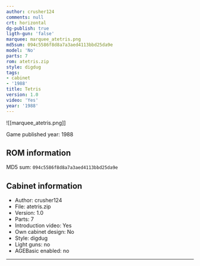```yaml
---
author: crusher124
comments: null
crt: horizontal
dg-publish: true
ligth-gun: 'false'
marquee: marquee_atetris.png
md5sum: 094c5586f8d8a7a3aed4113bbd25da9e
model: 'No'
parts: 7
rom: atetris.zip
style: digdug
tags:
- cabinet
- '1988'
title: Tetris
version: 1.0
video: 'Yes'
year: '1988'
---
```


![[marquee_atetris.png]]

Game published year: 1988

## ROM information

MD5 sum: `094c5586f8d8a7a3aed4113bbd25da9e` 

## Cabinet information

- Author: crusher124
- File: atetris.zip
- Version: 1.0
- Parts: 7
- Introduction video: Yes
- Own cabinet design: No
- Style: digdug
- Light guns: no
- AGEBasic enabled: no

---
